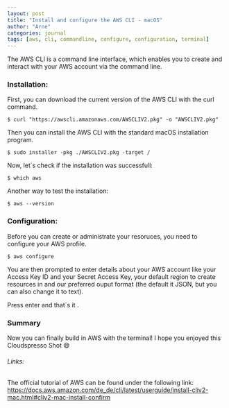 ```yaml
---
layout: post
title: "Install and configure the AWS CLI - macOS"
author: "Arne"
categories: journal
tags: [aws, cli, commandline, configure, configuration, terminal]
---
```


The AWS CLI is a command line interface, which enables you to create and interact with your AWS account
via the command line.

### Installation:

First, you can download the current version of the AWS CLI with the curl command.
```terminal
$ curl "https://awscli.amazonaws.com/AWSCLIV2.pkg" -o "AWSCLIV2.pkg"
```

Then you can install the AWS CLI with the standard macOS installation program.
```terminal
$ sudo installer -pkg ./AWSCLIV2.pkg -target /
```

Now, let´s check if the installation was successfull:
```terminal
$ which aws
```

Another way to test the installation:
```terminal
$ aws --version
```

### Configuration:

Before you can create or administrate your resoruces, you need to configure your AWS profile.
```terminal
$ aws configure
```

You are then prompted to enter details about your AWS account like your Access Key ID and your Secret Access Key, your default region to create resources in and our preferred ouput format (the default it JSON, but you can also change it to text).

Press enter and that´s it .

### Summary
Now you can finally build in AWS with the terminal! I hope you enjoyed this Cloudspresso Shot 😄

###### Links:
The official tutorial of AWS can be found under the following link:
https://docs.aws.amazon.com/de_de/cli/latest/userguide/install-cliv2-mac.html#cliv2-mac-install-confirm
